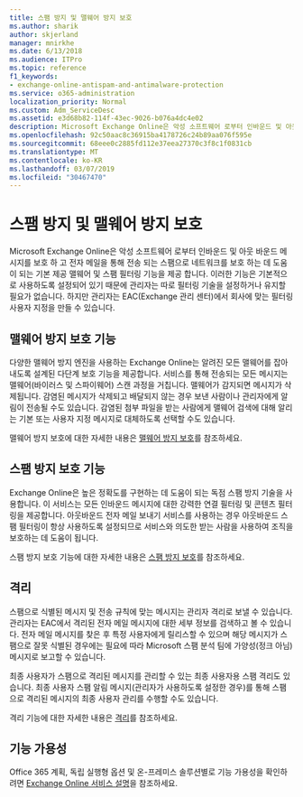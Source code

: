 ```yaml
---
title: 스팸 방지 및 맬웨어 방지 보호
ms.author: sharik
author: skjerland
manager: mnirkhe
ms.date: 6/13/2018
ms.audience: ITPro
ms.topic: reference
f1_keywords:
- exchange-online-antispam-and-antimalware-protection
ms.service: o365-administration
localization_priority: Normal
ms.custom: Adm_ServiceDesc
ms.assetid: e3d68b82-114f-43ec-9026-b076a4dc4e02
description: Microsoft Exchange Online은 악성 소프트웨어 로부터 인바운드 및 아웃 바운드 메시지를 보호 하 고 전자 메일을 통해 전송 되는 스팸으로 네트워크를 보호 하는 데 도움이 되는 기본 제공 맬웨어 및 스팸 필터링 기능을 제공 합니다. 이러한 기능은 기본적으로 사용하도록 설정되어 있기 때문에 관리자는 따로 필터링 기술을 설정하거나 유지할 필요가 없습니다. 하지만 관리자는 EAC(Exchange 관리 센터)에서 회사에 맞는 필터링 사용자 지정을 만들 수 있습니다.
ms.openlocfilehash: 92c50aac8c36915ba4178726c24b89aa076f595e
ms.sourcegitcommit: 68eee0c2885fd112e37eea27370c3f8c1f0831cb
ms.translationtype: MT
ms.contentlocale: ko-KR
ms.lasthandoff: 03/07/2019
ms.locfileid: "30467470"
---
```

# <a name="anti-spam-and-anti-malware-protection"></a>스팸 방지 및 맬웨어 방지 보호

Microsoft Exchange Online은 악성 소프트웨어 로부터 인바운드 및 아웃 바운드 메시지를 보호 하 고 전자 메일을 통해 전송 되는 스팸으로 네트워크를 보호 하는 데 도움이 되는 기본 제공 맬웨어 및 스팸 필터링 기능을 제공 합니다. 이러한 기능은 기본적으로 사용하도록 설정되어 있기 때문에 관리자는 따로 필터링 기술을 설정하거나 유지할 필요가 없습니다. 하지만 관리자는 EAC(Exchange 관리 센터)에서 회사에 맞는 필터링 사용자 지정을 만들 수 있습니다.
  
## <a name="anti-malware-protection"></a>맬웨어 방지 보호 기능

다양한 맬웨어 방지 엔진을 사용하는 Exchange Online는 알려진 모든 맬웨어를 잡아내도록 설계된 다단계 보호 기능을 제공합니다. 서비스를 통해 전송되는 모든 메시지는 맬웨어(바이러스 및 스파이웨어) 스캔 과정을 거칩니다. 맬웨어가 감지되면 메시지가 삭제됩니다. 감염된 메시지가 삭제되고 배달되지 않는 경우 보낸 사람이나 관리자에게 알림이 전송될 수도 있습니다. 감염된 첨부 파일을 받는 사람에게 맬웨어 검색에 대해 알리는 기본 또는 사용자 지정 메시지로 대체하도록 선택할 수도 있습니다.
  
맬웨어 방지 보호에 대한 자세한 내용은 [맬웨어 방지 보호](https://go.microsoft.com/fwlink/p/?LinkId=271753)를 참조하세요.
  
## <a name="anti-spam-protection"></a>스팸 방지 보호 기능

Exchange Online은 높은 정확도를 구현하는 데 도움이 되는 독점 스팸 방지 기술을 사용합니다. 이 서비스는 모든 인바운드 메시지에 대한 강력한 연결 필터링 및 콘텐츠 필터링을 제공합니다. 아웃바운드 전자 메일 보내기 서비스를 사용하는 경우 아웃바운드 스팸 필터링이 항상 사용하도록 설정되므로 서비스와 의도한 받는 사람을 사용하여 조직을 보호하는 데 도움이 됩니다.
  
스팸 방지 보호 기능에 대한 자세한 내용은 [스팸 방지 보호](https://support.office.com/en-us/article/Office-365-Email-Anti-Spam-Protection-6a601501-a6a8-4559-b2e7-56b59c96a586?ui=en-US&amp;rs=en-US&amp;ad=US)를 참조하세요.
  
## <a name="quarantine"></a>격리

스팸으로 식별된 메시지 및 전송 규칙에 맞는 메시지는 관리자 격리로 보낼 수 있습니다. 관리자는 EAC에서 격리된 전자 메일 메시지에 대한 세부 정보를 검색하고 볼 수 있습니다. 전자 메일 메시지를 찾은 후 특정 사용자에게 릴리스할 수 있으며 해당 메시지가 스팸으로 잘못 식별된 경우에는 필요에 따라 Microsoft 스팸 분석 팀에 가양성(정크 아님) 메시지로 보고할 수 있습니다.
  
최종 사용자가 스팸으로 격리된 메시지를 관리할 수 있는 최종 사용자용 스팸 격리도 있습니다. 최종 사용자 스팸 알림 메시지(관리자가 사용하도록 설정한 경우)를 통해 스팸으로 격리된 메시지의 최종 사용자 관리를 수행할 수도 있습니다.
  
격리 기능에 대한 자세한 내용은 [격리](https://go.microsoft.com/fwlink/p/?LinkId=271755)를 참조하세요.
  
## <a name="feature-availability"></a>기능 가용성

Office 365 계획, 독립 실행형 옵션 및 온-프레미스 솔루션별로 기능 가용성을 확인하려면 [Exchange Online 서비스 설명](exchange-online-service-description.md)을 참조하세요.
  

